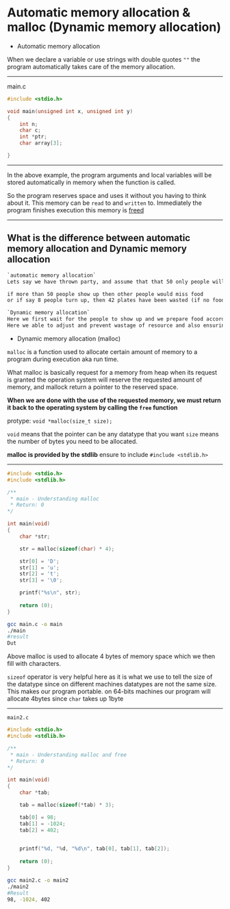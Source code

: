 # Automatic memory allocation & malloc (Dynamic memory allocation)

- Automatic memory allocation

When we declare a variable or use strings with double quotes `""` the program automatically takes care of the memory allocation.

<hr>

main.c

```c
#include <stdio.h>

void main(unsigned int x, unsigned int y)
{
	int n;
	char c;
	int *ptr;
	char array[3];

}
```

<hr>

In the above example, the program arguments and local variables will be stored automatically in memory when the function is called.

So the program reserves space and uses it without you having to think about it. This memory can be `read` to and `written` to. Immediately the program finishes execution this memory is <ins>freed</ins>

<hr>

## What is the difference between automatic memory allocation and Dynamic memory allocation

```txt
`automatic memory allocation`
Lets say we have thrown party, and assume that that 50 only people will turn up, so we prepare 50 plates of food.

if more than 50 people show up then other people would miss food
or if say 8 people turn up, then 42 plates have been wasted (if no food killers are among them)
```
```txt
`Dynamic memory allocation`
Here we first wait for the people to show up and we prepare food according to their number
Here we able to adjust and prevent wastage of resource and also ensuring that no visitor misses food
```

- Dynamic memory allocation (malloc)

`malloc` is a function used to allocate certain amount of memory to a program during execution aka run time.

What malloc is basically request for a memory from heap when its request is granted the operation system  will reserve the requested amount of memory, and mallock return a pointer to the reserved space.

**When we are done with the use of the requested memory, we must return it back to the operating system by calling the `free` function**

protype: `void *malloc(size_t size);`

`void` means that the pointer can be any datatype that you want
`size` means the number of bytes you need to be allocated.

**malloc is provided by the stdlib** ensure to include `#include <stdlib.h>`

<hr>

```C
#include <stdio.h>
#include <stdlib.h>

/**
 * main - Understanding malloc
 * Return: 0
*/

int main(void)
{
	char *str;

	str = malloc(sizeof(char) * 4);

	str[0] = 'D';
	str[1] = 'u';
	str[2] = 't';
	str[3] = '\0';

	printf("%s\n", str);
	
	return (0);
}
```
```sh
gcc main.c -o main
./main
#result
Dut
```
Above malloc is used to allocate 4 bytes of memory space which we then fill with characters.

`sizeof` operator is very helpful here as it is what we use to tell the size of the datatype since on different machines datatypes are not the same size. This makes our program portable. on 64-bits machines our program will allocate 4bytes since `char` takes up 1byte

<hr>

`main2.c`

```C
#include <stdio.h>
#include <stdlib.h>

/**
 * main - Understanding malloc and free
 * Return: 0
*/

int main(void)
{
	char *tab;

	tab = malloc(sizeof(*tab) * 3);

	tab[0] = 98;
	tab[1] = -1024;
	tab[2] = 402;
	

	printf("%d, "%d, "%d\n", tab[0], tab[1], tab[2]);
	
	return (0);
}
```
```sh
gcc main2.c -o main2
./main2
#Result
98, -1024, 402
```